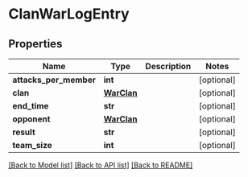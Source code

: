 # ClanWarLogEntry

## Properties
Name | Type | Description | Notes
------------ | ------------- | ------------- | -------------
**attacks_per_member** | **int** |  | [optional] 
**clan** | [**WarClan**](WarClan.md) |  | [optional] 
**end_time** | **str** |  | [optional] 
**opponent** | [**WarClan**](WarClan.md) |  | [optional] 
**result** | **str** |  | [optional] 
**team_size** | **int** |  | [optional] 

[[Back to Model list]](../README.md#documentation-for-models) [[Back to API list]](../README.md#documentation-for-api-endpoints) [[Back to README]](../README.md)

